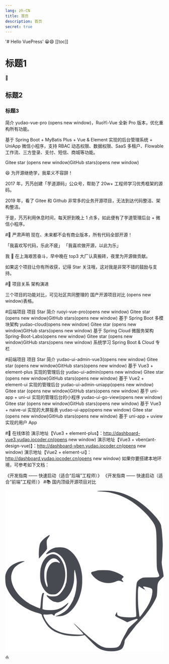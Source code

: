```yaml
---
lang: zh-CN
title: 首页
description: 首页
secret: true
---
```

'# Hello VuePress'
:grinning::smile:
[[toc]]

# 标题1

:rocket:

## 标题2


### 标题3

简介
yudao-vue-pro (opens new window)，RuoYi-Vue 全新 Pro 版本，优化重构所有功能。

基于 Spring Boot + MyBatis Plus + Vue & Element 实现的后台管理系统 + UniApp 微信小程序，支持 RBAC 动态权限、数据权限、SaaS 多租户、Flowable 工作流、三方登录、支付、短信、商城等功能。

Gitee star (opens new window)GitHub stars(opens new window)

😆 为开源继绝学，我辈义不容辞！

2017 年，艿艿创建「芋道源码」公众号，帮助了 20w+ 工程师学习优秀框架的源码。

2019 年，看了 Gitee 和 Github 非常多的业务开源项目，无法到达代码整洁、架构整洁。

于是，艿艿利用休息时间，每天肝到晚上 1 点多，如此便有了芋道管理后台 + 微信小程序。

#🐴 严肃声明
现在、未来都不会有商业版本，所有代码全部开源！

「我喜欢写代码，乐此不疲」
「我喜欢做开源，以此为乐」

我 🐶 在上海艰苦奋斗，早中晚在 top3 大厂认真搬砖，夜里为开源做贡献。

如果这个项目让你有所收获，记得 Star 关注哦，这对我是非常不错的鼓励与支持。

#🐳 项目关系
架构演进

三个项目的功能对比，可见社区共同整理的 国产开源项目对比 (opens new window)表格。

#后端项目
项目	Star	简介
ruoyi-vue-pro(opens new window)	Gitee star (opens new window)GitHub stars(opens new window)	基于 Spring Boot 多模块架构
yudao-cloud(opens new window)	Gitee star (opens new window)GitHub stars(opens new window)	基于 Spring Cloud 微服务架构
Spring-Boot-Labs(opens new window)	Gitee star (opens new window)GitHub stars(opens new window)	系统学习 Spring Boot & Cloud 专栏
 
#前端项目
项目	Star	简介
yudao-ui-admin-vue3(opens new window)	Gitee star (opens new window)GitHub stars(opens new window)	基于 Vue3 + element-plus 实现的管理后台
yudao-ui-admin(opens new window)	Gitee star (opens new window)GitHub stars(opens new window)	基于 Vue2 + element-ui 实现的管理后台
yudao-ui-admin-uniapp(opens new window)	Gitee star (opens new window)GitHub stars(opens new window)	基于 uni-app + uni-ui 实现的管理后台的小程序
yudao-ui-go-view(opens new window)	Gitee star (opens new window)GitHub stars(opens new window)	基于 Vue3 + naive-ui 实现的大屏报表
yudao-ui-app(opens new window)	Gitee star (opens new window)GitHub stars(opens new window)	基于 uni-app + uview 实现的用户 App
 
#🐶 在线体验
演示地址【Vue3 + element-plus】：http://dashboard-vue3.yudao.iocoder.cn(opens new window)
演示地址【Vue3 + vben(ant-design-vue)】：http://dashboard-vben.yudao.iocoder.cn(opens new window)
演示地址【Vue2 + element-ui】：http://dashboard.yudao.iocoder.cn(opens new window)
如果你要搭建本地环境，可参考如下文档：

《开发指南 —— 快速启动（适合“后端”工程师）》
《开发指南 —— 快速启动（适合“前端”工程师）》
#📚 国内顶级开源项目对比

![Logo](/images/hero.png) :sailboat: